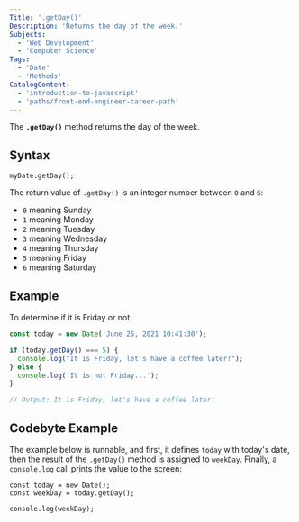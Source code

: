 ```yaml
---
Title: '.getDay()'
Description: 'Returns the day of the week.'
Subjects:
  - 'Web Development'
  - 'Computer Science'
Tags:
  - 'Date'
  - 'Methods'
CatalogContent:
  - 'introduction-to-javascript'
  - 'paths/front-end-engineer-career-path'
---
```


The **`.getDay()`** method returns the day of the week.

## Syntax

```shell
myDate.getDay();
```

The return value of `.getDay()` is an integer number between `0` and `6`:

- `0` meaning Sunday
- `1` meaning Monday
- `2` meaning Tuesday
- `3` meaning Wednesday
- `4` meaning Thursday
- `5` meaning Friday
- `6` meaning Saturday

## Example

To determine if it is Friday or not:

```js
const today = new Date('June 25, 2021 10:41:30');

if (today.getDay() === 5) {
  console.log("It is Friday, let's have a coffee later!");
} else {
  console.log('It is not Friday...');
}

// Output: It is Friday, let's have a coffee later!
```

## Codebyte Example

The example below is runnable, and first, it defines `today` with today's date, then the result of the `.getDay()` method is assigned to `weekDay`. Finally, a `console.log` call prints the value to the screen:

```codebyte/javascript
const today = new Date();
const weekDay = today.getDay();

console.log(weekDay);
```
